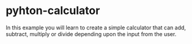 # pyhton-calculator
In this example you will learn to create a simple calculator that can add, subtract, multiply or divide depending upon the input from the user.
